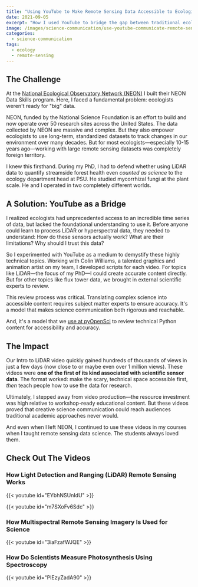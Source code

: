 ```yaml
---
title: "Using YouTube to Make Remote Sensing Data Accessible to Ecologists"
date: 2021-09-05
excerpt: "How I used YouTube to bridge the gap between traditional ecology and landscape scale ecological research at NEON."
image: /images/science-communication/use-youtube-communicate-remote-sensing-science.png
categories:
  - science-communication
tags:
  - ecology
  - remote-sensing
---
```


## The Challenge

At the [National Ecological Observatory Network (NEON)](https://www.neonscience.org)
I built their NEON Data Skills program. Here, I faced a fundamental problem: ecologists
weren't ready for "big" data.

NEON, funded by the National Science Foundation is an effort to build and now operate over 50 research sites across the United States. The data collected by NEON are massive and complex. But they also empower ecologists to use long-term, standardized
datasets to track changes in our environment over
many decades. But for most ecologists—especially 10-15 years ago—working with large
remote sensing datasets was completely foreign territory.

I knew this firsthand. During my PhD, I had to defend whether using LiDAR data
to quantify streamside forest health even *counted as science* to the ecology
department head at PSU. He studied mycorrhizal fungi at the plant scale. He and I
operated in two completely different worlds.

## A Solution: YouTube as a Bridge

I realized ecologists had unprecedented access to an incredible time series of
data, but lacked the foundational understanding to use it. Before anyone could
learn to process LiDAR or hyperspectral data, they needed to understand: How
do these sensors actually work? What are their limitations? Why should I trust
this data?

So I experimented with YouTube as a medium to demystify these highly technical
topics. Working with Colin Williams, a talented graphics and animation artist
on my team, I developed scripts for each video. For topics like LiDAR—the
focus of my PhD—I could create accurate content directly. But for other topics
like flux tower data, we brought in external scientific experts to review.

This review process was critical. Translating complex science into accessible
content requires subject matter experts to ensure accuracy. It's a model that
makes science communication both rigorous and reachable.

And, it's a model that we [use at pyOpenSci](https://www.pyopensci.org/learn.html) to review
technical Python content for accessibility and accuracy.

## The Impact

Our Intro to LiDAR video quickly gained hundreds of thousands of views in just a few days (now close to or maybe even over 1 million
views). These videos were **one of the first of its kind associated with scientific sensor data**. The format worked: make the
scary, technical space accessible first, *then* teach people how to use the
data for research.

Ultimately, I stepped away from video production—the resource investment was
high relative to workshop-ready educational content. But these videos proved
that creative science communication could reach audiences traditional academic
approaches never would.

And even when I left NEON, I continued to use these 
videos in my courses when I taught remote sensing data science. The students always loved them.

## Check Out The Videos

### How Light Detection and Ranging (LiDAR) Remote Sensing Works
{{< youtube id="EYbhNSUnIdU" >}}

{{< youtube id="m7SXoFv6Sdc" >}}

### How Multispectral Remote Sensing Imagery Is Used for Science
{{< youtube id="3iaFzafWJQE" >}}

### How Do Scientists Measure Photosynthesis Using Spectroscopy
{{< youtube id="PlEzyZadA90" >}}
